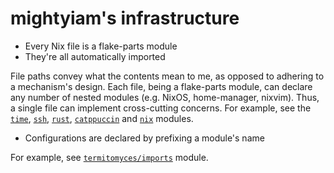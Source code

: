 # mightyiam's infrastructure

- Every Nix file is a flake-parts module
- They're all automatically imported

File paths convey what the contents mean to me, as opposed to adhering to a mechanism's design.
Each file, being a flake-parts module, can declare any number of nested modules (e.g. NixOS, home-manager, nixvim).
Thus, a single file can implement cross-cutting concerns.
For example, see the [`time`](modules/time.nix), [`ssh`](modules/nix.nix), [`rust`](modules/rust.nix), [`catppuccin`](modules.catppuccin.nix) and [`nix`](modules/nix.nix) modules.

- Configurations are declared by prefixing a module's name

For example, see [`termitomyces/imports`](modules/termitomyces/imports.nix) module.
